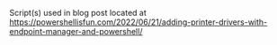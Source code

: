 Script(s) used in blog post located at https://powershellisfun.com/2022/06/21/adding-printer-drivers-with-endpoint-manager-and-powershell/